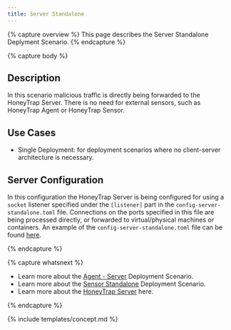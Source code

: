 ```yaml
---
title: Server Standalone
---
```


{% capture overview %}
This page describes the Server Standalone Deplyment Scenario.
{% endcapture %}


{% capture body %}

## Description

In this scenario malicious traffic is directly being forwarded to the HoneyTrap Server. There is no need for external sensors, such as HoneyTrap Agent or HoneyTrap Sensor.

## Use Cases

* Single Deployment: for deployment scenarios where no client-server architecture is necessary.

## Server Configuration

In this configuration the HoneyTrap Server is being configured for using a `socket` listener specified under the `[listener]` part in the `config-server-standalone.toml` file. Connections on the ports specified in this file are being processed directly, or forwarded to virtual/physical machines or containers. An example of the `config-server-standalone.toml` file can be found [here](https://github.com/honeytrap/honeytrap-configs/blob/master/server-standalone/config-server-standalone.toml).

{% endcapture %}

{% capture whatsnext %}
* Learn more about the [Agent - Server](/docs/concepts/framework/deployment-scenarios/agent-server/) Deployment Scenario.
* Learn more about the [Sensor Standalone](/docs/concepts/framework/deployment-scenarios/sensor-standalone/) Deployment Scenario.
* Learn more about the [HoneyTrap Server](/docs/concepts/framework/honeytrap-server/) here. 

{% endcapture %}

{% include templates/concept.md %}
